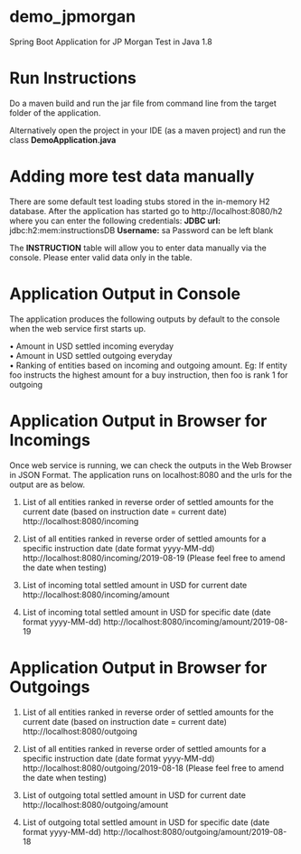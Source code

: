 # demo_jpmorgan
Spring Boot Application for JP Morgan Test in Java 1.8

# Run Instructions 
Do a maven build and run the jar file from command line from the target folder of the application. 

Alternatively open the project in your IDE (as a maven project) and run the class **DemoApplication.java**

# Adding more test data manually
There are some default test loading stubs stored in the in-memory H2 database. After the application has started go to http://localhost:8080/h2 where you can enter the following credentials:
**JDBC url:** jdbc:h2:mem:instructionsDB
**Username:** sa
Password can be left blank

The **INSTRUCTION** table will allow you to enter data manually via the console. Please enter valid data only in the table.

# Application Output in Console
The application produces the following outputs by default to the console when the web service first starts up.

 •  Amount in USD settled incoming everyday  
 •  Amount in USD settled outgoing everyday  
 •  Ranking of entities based on incoming and outgoing amount. Eg: If entity foo instructs the highest amount for a buy instruction, then foo is rank 1 for outgoing  

# Application Output in Browser for Incomings
Once web service is running, we can check the outputs in the Web Browser in JSON Format. The application runs on localhost:8080 and the urls for the output are as below.

1. List of all entities ranked in reverse order of settled amounts for the current date (based on instruction date = current date)
http://localhost:8080/incoming

2. List of all entities ranked in reverse order of settled amounts for a specific instruction date (date format yyyy-MM-dd)
http://localhost:8080/incoming/2019-08-19 (Please feel free to amend the date when testing)

3. List of incoming total settled amount in USD for current date
http://localhost:8080/incoming/amount

4. List of incoming total settled amount in USD for specific date (date format yyyy-MM-dd)
http://localhost:8080/incoming/amount/2019-08-19

# Application Output in Browser for Outgoings

1. List of all entities ranked in reverse order of settled amounts for the current date (based on instruction date = current date)
http://localhost:8080/outgoing

2. List of all entities ranked in reverse order of settled amounts for a specific instruction date (date format yyyy-MM-dd)
http://localhost:8080/outgoing/2019-08-18 (Please feel free to amend the date when testing)

3. List of outgoing total settled amount in USD for current date
http://localhost:8080/outgoing/amount

4. List of outgoing total settled amount in USD for specific date (date format yyyy-MM-dd)
http://localhost:8080/outgoing/amount/2019-08-18




